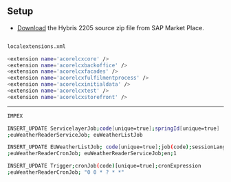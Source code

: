 Setup
-----

* [Download](https://help.sap.com/docs/SAP_COMMERCE/a74589c3a81a4a95bf51d87258c0ab15/9f99b61bd8f14414a60340ee5d77a51f.html?locale=en-US)
  the Hybris 2205 source zip file from SAP Market Place.


```bash

localextensions.xml

<extension name='acorelcxcore' />
<extension name='acorelcxbackoffice' />
<extension name='acorelcxfacades' />
<extension name='acorelcxfulfilmentprocess' />
<extension name='acorelcxinitialdata' />
<extension name='acorelcxtest' />
<extension name='acorelcxstorefront' />


```

------

```bash
IMPEX

INSERT_UPDATE ServicelayerJob;code[unique=true];springId[unique=true]
;euWeatherReaderServiceJob; euWeatherListJob

INSERT_UPDATE EUWeatherListJob; code[unique=true];job(code);sessionLanguage(isocode);hours
;euWeatherReaderCronJob; euWeatherReaderServiceJob;en;1

INSERT_UPDATE Trigger;cronJob(code)[unique=true];cronExpression
;euWeatherReaderCronJob; "0 0 * ? * *"


```